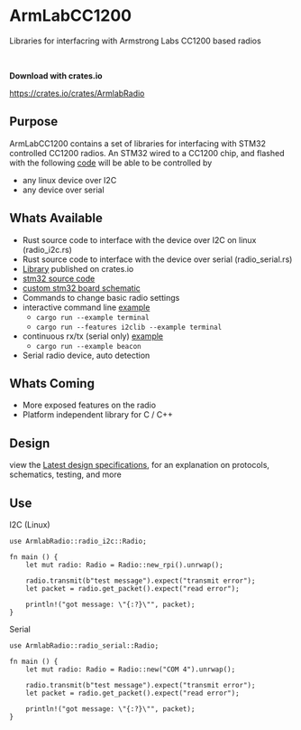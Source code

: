 # ArmLabCC1200
Libraries for interfacring with Armstrong Labs CC1200 based radios

<br>

**Download with crates.io**

https://crates.io/crates/ArmlabRadio

## Purpose
ArmLabCC1200 contains a set of libraries for interfacing with STM32 controlled CC1200 radios. An STM32 wired to a CC1200 chip, and flashed with the following [code](https://github.com/explosion33/CC1200stm32) will be able to be controlled by
* any linux device over I2C
* any device over serial

## Whats Available
* Rust source code to interface with the device over I2C on linux (radio_i2c.rs)
* Rust source code to interface with the device over serial (radio_serial.rs)
* [Library](https://crates.io/crates/ArmlabRadio) published on crates.io
* [stm32 source code](https://github.com/explosion33/CC1200stm32)
* [custom stm32 board schematic](https://github.com/explosion33/ArmLabRadio_PCB)
* Commands to change basic radio settings
* interactive command line [example](https://github.com/explosion33/ArmLabCC1200/blob/main/examples/terminal.rs)
    * ```cargo run --example terminal```
    * ```cargo run --features i2clib --example terminal```
* continuous rx/tx (serial only)  [example](https://github.com/explosion33/ArmLabCC1200/blob/main/examples/beacon.rs)
    * ```cargo run --example beacon```
* Serial radio device, auto detection

## Whats Coming
* More exposed features on the radio
* Platform independent library for C / C++


## Design

view the [Latest design specifications](https://ethana.notion.site/CC1200-Radio-06d342126b2041b483d045ed1dcfd178), for an explanation on protocols, schematics, testing, and more


## Use
I2C (Linux)
```
use ArmlabRadio::radio_i2c::Radio;

fn main () {
    let mut radio: Radio = Radio::new_rpi().unrwap();
    
    radio.transmit(b"test message").expect("transmit error");
    let packet = radio.get_packet().expect("read error");

    println!("got message: \"{:?}\"", packet);
}
```

Serial
```
use ArmlabRadio::radio_serial::Radio;

fn main () {
    let mut radio: Radio = Radio::new("COM 4").unrwap();
    
    radio.transmit(b"test message").expect("transmit error");
    let packet = radio.get_packet().expect("read error");

    println!("got message: \"{:?}\"", packet);
}
```
